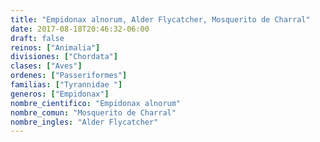 ```yaml
---
title: "Empidonax alnorum, Alder Flycatcher, Mosquerito de Charral"
date: 2017-08-18T20:46:32-06:00
draft: false
reinos: ["Animalia"]
divisiones: ["Chordata"]
clases: ["Aves"]
ordenes: ["Passeriformes"]
familias: ["Tyrannidae "]
generos: ["Empidonax"]
nombre_cientifico: "Empidonax alnorum"
nombre_comun: "Mosquerito de Charral"
nombre_ingles: "Alder Flycatcher"
---
```

